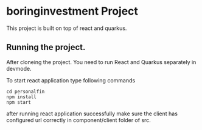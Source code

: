 # boringinvestment Project
This project is built on top of react and quarkus.

## Running the project.
After cloneing the project. You need to run React and Quarkus separately in devmode.

To start react application type following commands
```
cd personalfin
npm install
npm start
```
after running react application successfully make sure the client has configured url correctly in component/client folder of src.

